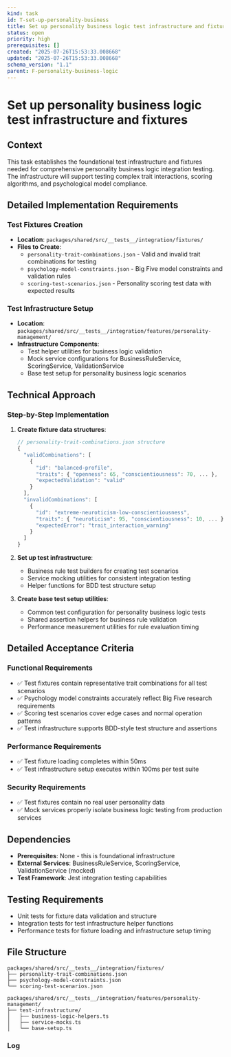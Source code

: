 ```yaml
---
kind: task
id: T-set-up-personality-business
title: Set up personality business logic test infrastructure and fixtures
status: open
priority: high
prerequisites: []
created: "2025-07-26T15:53:33.008668"
updated: "2025-07-26T15:53:33.008668"
schema_version: "1.1"
parent: F-personality-business-logic
---
```


# Set up personality business logic test infrastructure and fixtures

## Context

This task establishes the foundational test infrastructure and fixtures needed for comprehensive personality business logic integration testing. The infrastructure will support testing complex trait interactions, scoring algorithms, and psychological model compliance.

## Detailed Implementation Requirements

### Test Fixtures Creation

- **Location**: `packages/shared/src/__tests__/integration/fixtures/`
- **Files to Create**:
  - `personality-trait-combinations.json` - Valid and invalid trait combinations for testing
  - `psychology-model-constraints.json` - Big Five model constraints and validation rules
  - `scoring-test-scenarios.json` - Personality scoring test data with expected results

### Test Infrastructure Setup

- **Location**: `packages/shared/src/__tests__/integration/features/personality-management/`
- **Infrastructure Components**:
  - Test helper utilities for business logic validation
  - Mock service configurations for BusinessRuleService, ScoringService, ValidationService
  - Base test setup for personality business logic scenarios

## Technical Approach

### Step-by-Step Implementation

1. **Create fixture data structures**:

   ```typescript
   // personality-trait-combinations.json structure
   {
     "validCombinations": [
       {
         "id": "balanced-profile",
         "traits": { "openness": 65, "conscientiousness": 70, ... },
         "expectedValidation": "valid"
       }
     ],
     "invalidCombinations": [
       {
         "id": "extreme-neuroticism-low-conscientiousness",
         "traits": { "neuroticism": 95, "conscientiousness": 10, ... },
         "expectedError": "trait_interaction_warning"
       }
     ]
   }
   ```

2. **Set up test infrastructure**:
   - Business rule test builders for creating test scenarios
   - Service mocking utilities for consistent integration testing
   - Helper functions for BDD test structure setup

3. **Create base test setup utilities**:
   - Common test configuration for personality business logic tests
   - Shared assertion helpers for business rule validation
   - Performance measurement utilities for rule evaluation timing

## Detailed Acceptance Criteria

### Functional Requirements

- ✅ Test fixtures contain representative trait combinations for all test scenarios
- ✅ Psychology model constraints accurately reflect Big Five research requirements
- ✅ Scoring test scenarios cover edge cases and normal operation patterns
- ✅ Test infrastructure supports BDD-style test structure and assertions

### Performance Requirements

- ✅ Test fixture loading completes within 50ms
- ✅ Test infrastructure setup executes within 100ms per test suite

### Security Requirements

- ✅ Test fixtures contain no real user personality data
- ✅ Mock services properly isolate business logic testing from production services

## Dependencies

- **Prerequisites**: None - this is foundational infrastructure
- **External Services**: BusinessRuleService, ScoringService, ValidationService (mocked)
- **Test Framework**: Jest integration testing capabilities

## Testing Requirements

- Unit tests for fixture data validation and structure
- Integration tests for test infrastructure helper functions
- Performance tests for fixture loading and infrastructure setup timing

## File Structure

```
packages/shared/src/__tests__/integration/fixtures/
├── personality-trait-combinations.json
├── psychology-model-constraints.json
└── scoring-test-scenarios.json

packages/shared/src/__tests__/integration/features/personality-management/
├── test-infrastructure/
│   ├── business-logic-helpers.ts
│   ├── service-mocks.ts
│   └── base-setup.ts
```

### Log
